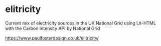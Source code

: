 # elitricity
Current mix of electricity sources in the UK National Grid using Lit-HTML with the Carbon Intensity API by National Grid

https://www.paulfosterdesign.co.uk/elitricity/

